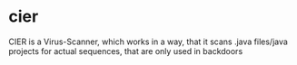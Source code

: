 # cier
CIER is a Virus-Scanner, which works in a way, that it scans .java files/java projects for actual sequences, that are only used in backdoors
